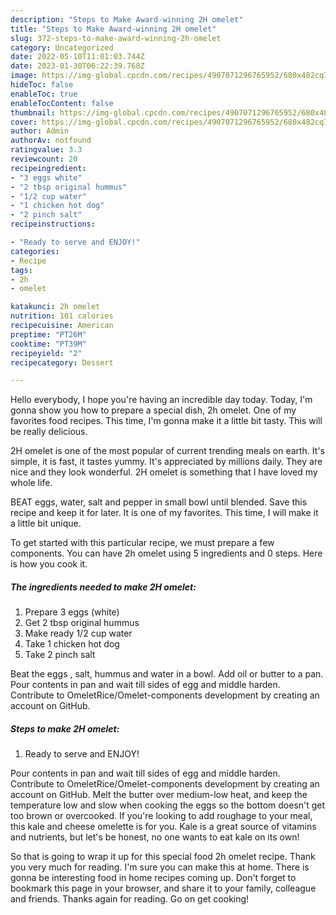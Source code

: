 ```yaml
---
description: "Steps to Make Award-winning 2H omelet"
title: "Steps to Make Award-winning 2H omelet"
slug: 372-steps-to-make-award-winning-2h-omelet
category: Uncategorized
date: 2022-05-10T11:01:03.744Z
date: 2023-01-30T06:22:39.768Z
image: https://img-global.cpcdn.com/recipes/4907071296765952/680x482cq70/2h-omelet-recipe-main-photo.jpg
hideToc: false
enableToc: true
enableTocContent: false
thumbnail: https://img-global.cpcdn.com/recipes/4907071296765952/680x482cq70/2h-omelet-recipe-main-photo.jpg
cover: https://img-global.cpcdn.com/recipes/4907071296765952/680x482cq70/2h-omelet-recipe-main-photo.jpg
author: Admin
authorAv: notfound
ratingvalue: 3.3
reviewcount: 20
recipeingredient:
- "3 eggs white"
- "2 tbsp original hummus"
- "1/2 cup water"
- "1 chicken hot dog"
- "2 pinch salt"
recipeinstructions:

- "Ready to serve and ENJOY!"
categories:
- Recipe
tags:
- 2h
- omelet

katakunci: 2h omelet 
nutrition: 101 calories
recipecuisine: American
preptime: "PT26M"
cooktime: "PT39M"
recipeyield: "2"
recipecategory: Dessert

---
```



Hello everybody, I hope you're having an incredible day today. Today, I'm gonna show you how to prepare a special dish, 2h omelet. One of my favorites food recipes. This time, I'm gonna make it a little bit tasty. This will be really delicious.

2H omelet is one of the most popular of current trending meals on earth. It's simple, it is fast, it tastes yummy. It's appreciated by millions daily. They are nice and they look wonderful. 2H omelet is something that I have loved my whole life.

BEAT eggs, water, salt and pepper in small bowl until blended. Save this recipe and keep it for later. It is one of my favorites. This time, I will make it a little bit unique.


To get started with this particular recipe, we must prepare a few components. You can have 2h omelet using 5 ingredients and 0 steps. Here is how you cook it.

<!--inarticleads1-->

##### The ingredients needed to make 2H omelet:

1. Prepare 3 eggs (white)
1. Get 2 tbsp original hummus
1. Make ready 1/2 cup water
1. Take 1 chicken hot dog
1. Take 2 pinch salt


Beat the eggs , salt, hummus and water in a bowl. Add oil or butter to a pan. Pour contents in pan and wait till sides of egg and middle harden. Contribute to OmeletRice/Omelet-components development by creating an account on GitHub. 

<!--inarticleads2-->

##### Steps to make 2H omelet:


1. Ready to serve and ENJOY!

Pour contents in pan and wait till sides of egg and middle harden. Contribute to OmeletRice/Omelet-components development by creating an account on GitHub. Melt the butter over medium-low heat, and keep the temperature low and slow when cooking the eggs so the bottom doesn&#39;t get too brown or overcooked. If you&#39;re looking to add roughage to your meal, this kale and cheese omelette is for you. Kale is a great source of vitamins and nutrients, but let&#39;s be honest, no one wants to eat kale on its own! 

So that is going to wrap it up for this special food 2h omelet recipe. Thank you very much for reading. I'm sure you can make this at home. There is gonna be interesting food in home recipes coming up. Don't forget to bookmark this page in your browser, and share it to your family, colleague and friends. Thanks again for reading. Go on get cooking!
